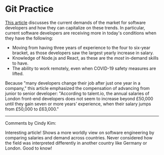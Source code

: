 # Git Practice

[This article](https://www.computerweekly.com/news/252496463/How-software-developers-can-make-more-dough) discusses the current demands of the market for software developers and how they can capitalize on these trends. In particular, current software developers are receiving more in today's conditions when they have the following:

- Moving from having three years of experience to the four to six-year bracket, as those developers saw the largest yearly increase in salary.
- Knowledge of Node.js and React, as these are the _most_ in-demand skills to have.
- The ability to work remotely, even when COVID-19 safety measures are lifted.

Because "many developers change their job after just one year in a company," this article emphasized the compensation of advancing from junior to senior developer: "According to talent.io, the annual salaries of London front-end developers does not seem to increase beyond £50,000 until they gain seven or more years’ experience, when their salary jumps from £50,000 to £63,000."

---
Comments by Cindy Kim:

Interesting article! Shows a more worldly view on software engineering by comparing salaries and demand across countries. Never considered how the field was interpreted differently in another country like Germany or London. Good to know!
